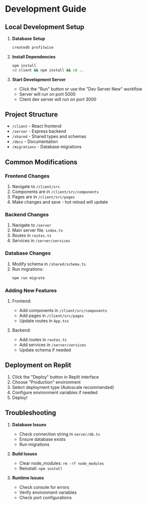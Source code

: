 
# Development Guide

## Local Development Setup

1. **Database Setup**
   ```bash
   createdb profitwise
   ```

2. **Install Dependencies**
   ```bash
   npm install
   cd client && npm install && cd ..
   ```

3. **Start Development Server**
   - Click the "Run" button or use the "Dev Server New" workflow
   - Server will run on port 5000
   - Client dev server will run on port 3000

## Project Structure

- `/client` - React frontend
- `/server` - Express backend
- `/shared` - Shared types and schemas
- `/docs` - Documentation
- `/migrations` - Database migrations

## Common Modifications

### Frontend Changes
1. Navigate to `/client/src`
2. Components are in `/client/src/components`
3. Pages are in `/client/src/pages`
4. Make changes and save - hot reload will update

### Backend Changes
1. Navigate to `/server`
2. Main server file: `index.ts`
3. Routes in `routes.ts`
4. Services in `/server/services`

### Database Changes
1. Modify schema in `/shared/schema.ts`
2. Run migrations:
   ```bash
   npm run migrate
   ```

### Adding New Features
1. Frontend:
   - Add components in `/client/src/components`
   - Add pages in `/client/src/pages`
   - Update routes in `App.tsx`

2. Backend:
   - Add routes in `routes.ts`
   - Add services in `/server/services`
   - Update schema if needed

## Deployment on Replit

1. Click the "Deploy" button in Replit interface
2. Choose "Production" environment
3. Select deployment type (Autoscale recommended)
4. Configure environment variables if needed
5. Deploy!

## Troubleshooting

1. **Database Issues**
   - Check connection string in `server/db.ts`
   - Ensure database exists
   - Run migrations

2. **Build Issues**
   - Clear node_modules: `rm -rf node_modules`
   - Reinstall: `npm install`

3. **Runtime Issues**
   - Check console for errors
   - Verify environment variables
   - Check port configurations
